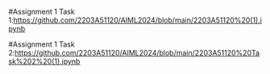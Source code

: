 #Assignment 1 Task 1:https://github.com/2203A51120/AIML2024/blob/main/2203A51120%20(1).ipynb

#Assignment 1 Task 2:https://github.com/2203A51120/AIML2024/blob/main/2203A51120%20Task%202%20(1).ipynb
